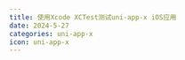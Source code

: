 ```yaml
---
title: 使用Xcode XCTest测试uni-app-x iOS应用
date: 2024-5-27
categories: uni-app-x
icon: uni-app-x
---
```

